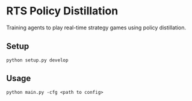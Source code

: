 # RTS Policy Distillation

Training agents to play real-time strategy games using policy distillation.

## Setup
```
python setup.py develop
```

## Usage
```
python main.py -cfg <path to config>
```
